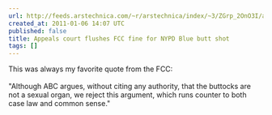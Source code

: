 ```yaml
---
url: http://feeds.arstechnica.com/~r/arstechnica/index/~3/ZGrp_2OnO3I/appeals-court-flushes-fcc-fine-for-nypd-blue-ass-shot.ars
created_at: 2011-01-06 14:07 UTC
published: false
title: Appeals court flushes FCC fine for NYPD Blue butt shot
tags: []
---
```


This was always my favorite quote from the FCC: <br><br>"Although ABC argues, without citing any authority, that the buttocks are not a sexual organ, we reject this argument, which runs counter to both case law and common sense."

